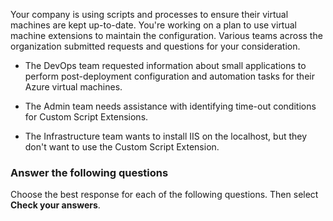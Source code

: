 Your company is using scripts and processes to ensure their virtual machines are kept up-to-date. You're working on a plan to use virtual machine extensions to maintain the configuration. Various teams across the organization submitted requests and questions for your consideration.

- The DevOps team requested information about small applications to perform post-deployment configuration and automation tasks for their Azure virtual machines.

- The Admin team needs assistance with identifying time-out conditions for Custom Script Extensions.

- The Infrastructure team wants to install IIS on the localhost, but they don't want to use the Custom Script Extension.

### Answer the following questions

Choose the best response for each of the following questions. Then select **Check your answers**.